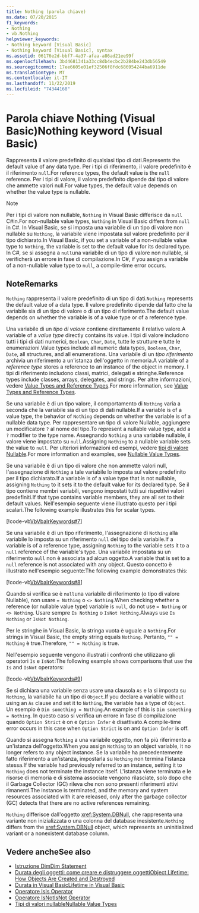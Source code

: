 ```yaml
---
title: Nothing (parola chiave)
ms.date: 07/20/2015
f1_keywords:
- Nothing
- vb.Nothing
helpviewer_keywords:
- Nothing keyword [Visual Basic]
- Nothing keyword [Visual Basic], syntax
ms.assetid: 06176e2d-bbf7-4a37-afaa-a86ad21ee99f
ms.openlocfilehash: 3bd4681341a33cc8db4ecbc2b284be243db56549
ms.sourcegitcommit: 17ee6605e01ef32506f8fdc686954244ba6911de
ms.translationtype: MT
ms.contentlocale: it-IT
ms.lasthandoff: 11/22/2019
ms.locfileid: "74344168"
---
```

# <a name="nothing-keyword-visual-basic"></a><span data-ttu-id="d3a77-102">Parola chiave Nothing (Visual Basic)</span><span class="sxs-lookup"><span data-stu-id="d3a77-102">Nothing keyword (Visual Basic)</span></span>

<span data-ttu-id="d3a77-103">Rappresenta il valore predefinito di qualsiasi tipo di dati.</span><span class="sxs-lookup"><span data-stu-id="d3a77-103">Represents the default value of any data type.</span></span> <span data-ttu-id="d3a77-104">Per i tipi di riferimento, il valore predefinito è il riferimento `null`.</span><span class="sxs-lookup"><span data-stu-id="d3a77-104">For reference types, the default value is the `null` reference.</span></span> <span data-ttu-id="d3a77-105">Per i tipi di valore, il valore predefinito dipende dal tipo di valore che ammette valori null.</span><span class="sxs-lookup"><span data-stu-id="d3a77-105">For value types, the default value depends on whether the value type is nullable.</span></span>

> [!NOTE]
> <span data-ttu-id="d3a77-106">Per i tipi di valore non nullable, `Nothing` in Visual Basic differisce da `null` C#in.</span><span class="sxs-lookup"><span data-stu-id="d3a77-106">For non-nullable value types, `Nothing` in Visual Basic differs from `null` in C#.</span></span> <span data-ttu-id="d3a77-107">In Visual Basic, se si imposta una variabile di un tipo di valore non nullable su `Nothing`, la variabile viene impostata sul valore predefinito per il tipo dichiarato.</span><span class="sxs-lookup"><span data-stu-id="d3a77-107">In Visual Basic, if you set a variable of a non-nullable value type to `Nothing`, the variable is set to the default value for its declared type.</span></span> <span data-ttu-id="d3a77-108">In C#, se si assegna a `null`una variabile di un tipo di valore non nullable, si verificherà un errore in fase di compilazione.</span><span class="sxs-lookup"><span data-stu-id="d3a77-108">In C#, if you assign a variable of a non-nullable value type to `null`, a compile-time error occurs.</span></span>

## <a name="remarks"></a><span data-ttu-id="d3a77-109">Note</span><span class="sxs-lookup"><span data-stu-id="d3a77-109">Remarks</span></span>

<span data-ttu-id="d3a77-110">`Nothing` rappresenta il valore predefinito di un tipo di dati.</span><span class="sxs-lookup"><span data-stu-id="d3a77-110">`Nothing` represents the default value of a data type.</span></span> <span data-ttu-id="d3a77-111">Il valore predefinito dipende dal fatto che la variabile sia di un tipo di valore o di un tipo di riferimento.</span><span class="sxs-lookup"><span data-stu-id="d3a77-111">The default value depends on whether the variable is of a value type or of a reference type.</span></span>

<span data-ttu-id="d3a77-112">Una variabile di un *tipo di valore* contiene direttamente il relativo valore.</span><span class="sxs-lookup"><span data-stu-id="d3a77-112">A variable of a *value type* directly contains its value.</span></span> <span data-ttu-id="d3a77-113">I tipi di valore includono tutti i tipi di dati numerici, `Boolean`, `Char`, `Date`, tutte le strutture e tutte le enumerazioni.</span><span class="sxs-lookup"><span data-stu-id="d3a77-113">Value types include all numeric data types, `Boolean`, `Char`, `Date`, all structures, and all enumerations.</span></span> <span data-ttu-id="d3a77-114">Una variabile di un *tipo riferimento* archivia un riferimento a un'istanza dell'oggetto in memoria.</span><span class="sxs-lookup"><span data-stu-id="d3a77-114">A variable of a *reference type* stores a reference to an instance of the object in memory.</span></span> <span data-ttu-id="d3a77-115">I tipi di riferimento includono classi, matrici, delegati e stringhe.</span><span class="sxs-lookup"><span data-stu-id="d3a77-115">Reference types include classes, arrays, delegates, and strings.</span></span> <span data-ttu-id="d3a77-116">Per altre informazioni, vedere [Value Types and Reference Types](../programming-guide/language-features/data-types/value-types-and-reference-types.md).</span><span class="sxs-lookup"><span data-stu-id="d3a77-116">For more information, see [Value Types and Reference Types](../programming-guide/language-features/data-types/value-types-and-reference-types.md).</span></span>

<span data-ttu-id="d3a77-117">Se una variabile è di un tipo valore, il comportamento di `Nothing` varia a seconda che la variabile sia di un tipo di dati nullable.</span><span class="sxs-lookup"><span data-stu-id="d3a77-117">If a variable is of a value type, the behavior of `Nothing` depends on whether the variable is of a nullable data type.</span></span> <span data-ttu-id="d3a77-118">Per rappresentare un tipo di valore Nullable, aggiungere un modificatore `?` al nome del tipo.</span><span class="sxs-lookup"><span data-stu-id="d3a77-118">To represent a nullable value type, add a `?` modifier to the type name.</span></span> <span data-ttu-id="d3a77-119">Assegnando `Nothing` a una variabile nullable, il valore viene impostato su `null`.</span><span class="sxs-lookup"><span data-stu-id="d3a77-119">Assigning `Nothing` to a nullable variable sets the value to `null`.</span></span> <span data-ttu-id="d3a77-120">Per ulteriori informazioni ed esempi, vedere [tipi di valore Nullable](../programming-guide/language-features/data-types/nullable-value-types.md).</span><span class="sxs-lookup"><span data-stu-id="d3a77-120">For more information and examples, see [Nullable Value Types](../programming-guide/language-features/data-types/nullable-value-types.md).</span></span>

<span data-ttu-id="d3a77-121">Se una variabile è di un tipo di valore che non ammette valori null, l'assegnazione di `Nothing` a tale variabile lo imposta sul valore predefinito per il tipo dichiarato.</span><span class="sxs-lookup"><span data-stu-id="d3a77-121">If a variable is of a value type that is not nullable, assigning `Nothing` to it sets it to the default value for its declared type.</span></span> <span data-ttu-id="d3a77-122">Se il tipo contiene membri variabili, vengono impostati tutti sui rispettivi valori predefiniti.</span><span class="sxs-lookup"><span data-stu-id="d3a77-122">If that type contains variable members, they are all set to their default values.</span></span> <span data-ttu-id="d3a77-123">Nell'esempio seguente viene illustrato questo per i tipi scalari.</span><span class="sxs-lookup"><span data-stu-id="d3a77-123">The following example illustrates this for scalar types.</span></span>

[!code-vb[VbVbalrKeywords#7](~/samples/snippets/visualbasic/VS_Snippets_VBCSharp/VbVbalrKeywords/VB/Class2.vb#7)]

<span data-ttu-id="d3a77-124">Se una variabile è di un tipo riferimento, l'assegnazione di `Nothing` alla variabile lo imposta su un riferimento `null` del tipo della variabile.</span><span class="sxs-lookup"><span data-stu-id="d3a77-124">If a variable is of a reference type, assigning `Nothing` to the variable sets it to a `null` reference of the variable's type.</span></span> <span data-ttu-id="d3a77-125">Una variabile impostata su un riferimento `null` non è associata ad alcun oggetto.</span><span class="sxs-lookup"><span data-stu-id="d3a77-125">A variable that is set to a `null` reference is not associated with any object.</span></span> <span data-ttu-id="d3a77-126">Questo concetto è illustrato nell'esempio seguente:</span><span class="sxs-lookup"><span data-stu-id="d3a77-126">The following example demonstrates this:</span></span>

[!code-vb[VbVbalrKeywords#8](~/samples/snippets/visualbasic/VS_Snippets_VBCSharp/VbVbalrKeywords/VB/class3.vb#8)]

<span data-ttu-id="d3a77-127">Quando si verifica se è `null`una variabile di riferimento (o tipo di valore Nullable), non usare `= Nothing` o `<> Nothing`.</span><span class="sxs-lookup"><span data-stu-id="d3a77-127">When checking whether a reference (or nullable value type) variable is `null`, do not use `= Nothing` or `<> Nothing`.</span></span> <span data-ttu-id="d3a77-128">Usare sempre `Is Nothing` o `IsNot Nothing`.</span><span class="sxs-lookup"><span data-stu-id="d3a77-128">Always use `Is Nothing` or `IsNot Nothing`.</span></span>

<span data-ttu-id="d3a77-129">Per le stringhe in Visual Basic, la stringa vuota è uguale a `Nothing`.</span><span class="sxs-lookup"><span data-stu-id="d3a77-129">For strings in Visual Basic, the empty string equals `Nothing`.</span></span> <span data-ttu-id="d3a77-130">Pertanto, `"" = Nothing` è true.</span><span class="sxs-lookup"><span data-stu-id="d3a77-130">Therefore, `"" = Nothing` is true.</span></span>

<span data-ttu-id="d3a77-131">Nell'esempio seguente vengono illustrati i confronti che utilizzano gli operatori `Is` e `IsNot`:</span><span class="sxs-lookup"><span data-stu-id="d3a77-131">The following example shows comparisons that use the `Is` and `IsNot` operators:</span></span>

[!code-vb[VbVbalrKeywords#9](~/samples/snippets/visualbasic/VS_Snippets_VBCSharp/VbVbalrKeywords/VB/Class4.vb#9)]

<span data-ttu-id="d3a77-132">Se si dichiara una variabile senza usare una clausola `As` e la si imposta su `Nothing`, la variabile ha un tipo di `Object`.</span><span class="sxs-lookup"><span data-stu-id="d3a77-132">If you declare a variable without using an `As` clause and set it to `Nothing`, the variable has a type of `Object`.</span></span> <span data-ttu-id="d3a77-133">Un esempio è `Dim something = Nothing`.</span><span class="sxs-lookup"><span data-stu-id="d3a77-133">An example of this is `Dim something = Nothing`.</span></span> <span data-ttu-id="d3a77-134">In questo caso si verifica un errore in fase di compilazione quando `Option Strict` è on e `Option Infer` è disattivato.</span><span class="sxs-lookup"><span data-stu-id="d3a77-134">A compile-time error occurs in this case when `Option Strict` is on and `Option Infer` is off.</span></span>

<span data-ttu-id="d3a77-135">Quando si assegna `Nothing` a una variabile oggetto, non fa più riferimento a un'istanza dell'oggetto.</span><span class="sxs-lookup"><span data-stu-id="d3a77-135">When you assign `Nothing` to an object variable, it no longer refers to any object instance.</span></span> <span data-ttu-id="d3a77-136">Se la variabile ha precedentemente fatto riferimento a un'istanza, impostarla su `Nothing` non termina l'istanza stessa.</span><span class="sxs-lookup"><span data-stu-id="d3a77-136">If the variable had previously referred to an instance, setting it to `Nothing` does not terminate the instance itself.</span></span> <span data-ttu-id="d3a77-137">L'istanza viene terminata e le risorse di memoria e di sistema associate vengono rilasciate, solo dopo che il Garbage Collector (GC) rileva che non sono presenti riferimenti attivi rimanenti.</span><span class="sxs-lookup"><span data-stu-id="d3a77-137">The instance is terminated, and the memory and system resources associated with it are released, only after the garbage collector (GC) detects that there are no active references remaining.</span></span>

<span data-ttu-id="d3a77-138">`Nothing` differisce dall'oggetto <xref:System.DBNull>, che rappresenta una variante non inizializzata o una colonna del database inesistente.</span><span class="sxs-lookup"><span data-stu-id="d3a77-138">`Nothing` differs from the <xref:System.DBNull> object, which represents an uninitialized variant or a nonexistent database column.</span></span>

## <a name="see-also"></a><span data-ttu-id="d3a77-139">Vedere anche</span><span class="sxs-lookup"><span data-stu-id="d3a77-139">See also</span></span>

- [<span data-ttu-id="d3a77-140">Istruzione Dim</span><span class="sxs-lookup"><span data-stu-id="d3a77-140">Dim Statement</span></span>](./statements/dim-statement.md)
- [<span data-ttu-id="d3a77-141">Durata degli oggetti: come creare e distruggere oggetti</span><span class="sxs-lookup"><span data-stu-id="d3a77-141">Object Lifetime: How Objects Are Created and Destroyed</span></span>](../programming-guide/language-features/objects-and-classes/object-lifetime-how-objects-are-created-and-destroyed.md)
- [<span data-ttu-id="d3a77-142">Durata in Visual Basic</span><span class="sxs-lookup"><span data-stu-id="d3a77-142">Lifetime in Visual Basic</span></span>](../programming-guide/language-features/declared-elements/lifetime.md)
- [<span data-ttu-id="d3a77-143">Operatore Is</span><span class="sxs-lookup"><span data-stu-id="d3a77-143">Is Operator</span></span>](./operators/is-operator.md)
- [<span data-ttu-id="d3a77-144">Operatore IsNot</span><span class="sxs-lookup"><span data-stu-id="d3a77-144">IsNot Operator</span></span>](./operators/isnot-operator.md)
- [<span data-ttu-id="d3a77-145">Tipi di valori nullable</span><span class="sxs-lookup"><span data-stu-id="d3a77-145">Nullable Value Types</span></span>](../programming-guide/language-features/data-types/nullable-value-types.md)
